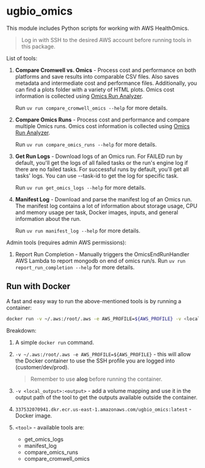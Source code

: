 # ugbio_omics

This module includes Python scripts for working with AWS HealthOmics.

> Log in with SSH to the desired AWS account before running tools in this package.

List of tools:

1. **Compare Cromwell vs. Omics** - Process cost and performance on both platforms and save results into comparable CSV files. Also saves metadata and intermediate cost and performance files. Additionally, you can find a plots folder with a variety of HTML plots. Omics cost information is collected using [Omics Run Analyzer](https://github.com/awslabs/amazon-omics-tools?tab=readme-ov-file#omics-run-analyzer).

   Run `uv run compare_cromwell_omics --help` for more details.
2. **Compare Omics Runs** - Process cost and performance and compare multiple Omics runs. Omics cost information is collected using [Omics Run Analyzer](https://github.com/awslabs/amazon-omics-tools?tab=readme-ov-file#omics-run-analyzer).

   Run `uv run compare_omics_runs --help` for more details.
3. **Get Run Logs** - Download logs of an Omics run. For FAILED run by default, you'll get the logs of all failed tasks or the run's engine log if there are no failed tasks. For successful runs by default, you'll get all tasks' logs. You can use --task-id to get the log for specific task.

   Run `uv run get_omics_logs --help` for more details.
4. **Manifest Log** - Download and parse the manifest log of an Omics run. The manifest log contains a lot of information about storage usage, CPU and memory usage per task, Docker images, inputs, and general information about the run.

   Run `uv run manifest_log --help` for more details.

Admin tools (requires admin AWS permissions):

1. Report Run Completion - Manually triggers the OmicsEndRunHandler AWS Lambda to report mongodb on end of omics run/s.
   Run `uv run report_run_completion --help` for more details.

## Run with Docker

A fast and easy way to run the above-mentioned tools is by running a container:

```sh
docker run -v ~/.aws:/root/.aws -e AWS_PROFILE=${AWS_PROFILE} -v <local_output>:<output> 337532070941.dkr.ecr.us-east-1.amazonaws.com/ugbio_omics:latest <tool>
```

Breakdown:

1. A simple `docker run` command.
2. `-v ~/.aws:/root/.aws -e AWS_PROFILE=${AWS_PROFILE}` - this will allow the Docker container to use the SSH profile you are logged into (customer/dev/prod).
   > Remember to use **alog** before running the container.

3. `-v <local_output>:<output>` - add a volume mapping and use it in the output path of the tool to get the outputs available outside the container.
4. `337532070941.dkr.ecr.us-east-1.amazonaws.com/ugbio_omics:latest` - Docker image.
5. `<tool>` - available tools are:
   * get_omics_logs
   * manifest_log
   * compare_omics_runs
   * compare_cromwell_omics
